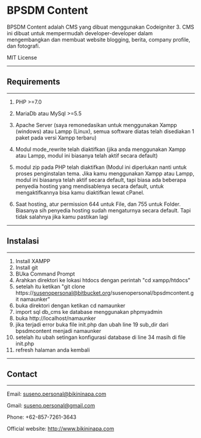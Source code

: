 # BPSDM Content

BPSDM Content adalah CMS yang dibuat menggunakan Codeigniter 3.
CMS ini dibuat untuk mempermudah developer-developer dalam mengembangkan dan membuat website blogging, berita, company profile, dan fotografi.

MIT License

*******************
## Requirements
*******************
1. PHP >=7.0
2. MariaDb atau MySql >=5.5
3. Apache Server
(saya remonedasikan untuk menggunakan Xampp (windows) atau Lampp (Linux), semua software diatas telah disediakan 1 paket pada versi Xampp terbaru)
 
4. Modul mode_rewrite telah diaktifkan (jika anda menggunakan Xampp atau Lampp, modul ini biasanya telah aktif secara default)
5. modul zip pada PHP telah diaktifkan (Modul ini diperlukan nanti untuk proses penginstalan tema. Jika kamu menggunakan Xampp atau Lampp, modul ini biasanya telah aktif secara default, tapi biasa ada beberapa penyedia hosting yang mendisablenya secara default, untuk mengaktifkannya bisa kamu diaktifkan lewat cPanel.
6. Saat hosting, atur permission 644 untuk File, dan 755 untuk Folder. Biasanya sih penyedia hosting sudah mengaturnya secara default. Tapi tidak salahnya jika kamu pastikan lagi


*******************
## Instalasi
*******************
1. Install XAMPP 
2. Install git 
3. BUka Command Prompt 
4. Arahkan direktori ke lokasi htdocs dengan perintah "cd xampp/htdocs" 
5. setelah itu ketikan "git clone https://susenopersonal@bitbucket.org/susenopersonal/bpsdmcontent.git namaunker" 
6. buka direktori dengan ketikan cd namaunker 
7. import sql db_cms ke database menggunakan phpmyadmin
8. buka http://localhost/namaunker 
9. jika terjadi error buka file init.php dan ubah line 19 sub_dir dari bpsdmcontent menjadi namaunker
10. setelah itu ubah setingan konfigurasi database di line 34 masih di file init.php 
11. refresh halaman anda kembali



*******************
## Contact
*******************
Email: suseno.personal@bikininapa.com

Gmail: suseno.personal@gmail.com

Phone: +62-857-7261-3643

Official website: <http://www.bikininapa.com>

